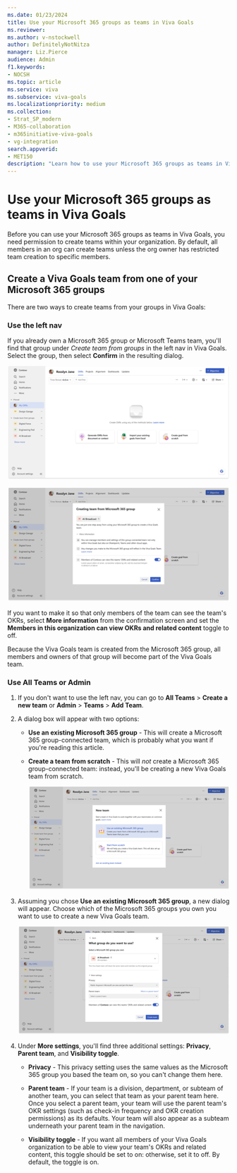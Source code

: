 ```yaml
---
ms.date: 01/23/2024
title: Use your Microsoft 365 groups as teams in Viva Goals
ms.reviewer: 
ms.author: v-nstockwell
author: DefinitelyNotNitza
manager: Liz.Pierce
audience: Admin
f1.keywords:
- NOCSH
ms.topic: article
ms.service: viva
ms.subservice: viva-goals
ms.localizationpriority: medium
ms.collection:  
- Strat_SP_modern
- M365-collaboration
- m365initiative-viva-goals
- vg-integration  
search.appverid:
- MET150
description: "Learn how to use your Microsoft 365 groups as teams in Viva Goals."
---
```


# Use your Microsoft 365 groups as teams in Viva Goals

Before you can use your Microsoft 365 groups as teams in Viva Goals, you need permission to create teams within your organization. By default, all members in an org can create teams unless the org owner has restricted team creation to specific members.

## Create a Viva Goals team from one of your Microsoft 365 groups

There are two ways to create teams from your groups in Viva Goals:

### Use the left nav

If you already own a Microsoft 365 group or Microsoft Teams team, you'll find that group under *Create team from groups* in the left nav in Viva Goals. Select the group, then select **Confirm** in the resulting dialog. <!--Editor's Note: Instructions unclear. "You can choose the group that you want to use as Viva Goals team, click and confirm, to easily start using that group." Also, images unclear. Note: Images will be replaced.-->

![Screenshot that shows a view of a Viva Goals user's OKRs tab, including the Create team from groups section in the left nav.](..\media\goals\viva-goals-teams\m365-team-creation.png)

![Screenshot that shows the Creating team from Microsoft 365 group dialog, with the More information dropdown opened.](..\media\goals\viva-goals-teams\more-information.png)

If you want to make it so that only members of the team can see the team's OKRs, select **More information** from the confirmation screen and set the **Members in this organization can view OKRs and related content** toggle to off.

Because the Viva Goals team is created from the Microsoft 365 group, all members and owners of that group will become part of the Viva Goals team.

### Use All Teams or Admin

1. If you don't want to use the left nav, you can go to **All Teams** > **Create a new team** or **Admin** > **Teams** > **Add Team**.

1. A dialog box will appear with two options:

    - **Use an existing Microsoft 365 group** - This will create a Microsoft 365 group-connected team, which is probably what you want if you're reading this article.

    - **Create a team from scratch** - This will *not* create a Microsoft 365 group-connected team: instead, you'll be creating a new Viva Goals team from scratch.

        ![Screenshot that shows the New team dialog and its two options: Use an existing Microsoft 365 group and Start from scratch](..\media\goals\viva-goals-teams\new-team.png)

1. Assuming you chose **Use an existing Microsoft 365 group**, a new dialog will appear. Choose which of the Microsoft 365 groups you own you want to use to create a new Viva Goals team.

    ![Screenshot that shows the What group do you want to use? dialog, with the More settings dropdown expanded.](..\media\goals\viva-goals-teams\what-group-do-you-want-to-use.png)

1. Under **More settings**, you'll find three additional settings: **Privacy**, **Parent team**, and **Visibility toggle**.

    - **Privacy** - This privacy setting uses the same values as the Microsoft 365 group you based the team on, so you can't change them here.

    - **Parent team** - If your team is a division, department, or subteam of another team, you can select that team as your parent team here. Once you select a parent team, your team will use the parent team's OKR settings (such as check-in frequency and OKR creation permissions) as its defaults. Your team will also appear as a subteam underneath your parent team in the navigation.

    - **Visibility toggle** - If you want all members of your Viva Goals organization to be able to view your team's OKRs and related content, this toggle should be set to on: otherwise, set it to off. By default, the toggle is on.

<!--Editor's Note: There's supposed to be an FAQ here, but I've been advised against including FAQ sections, so I'm going to omit it for now.-->
